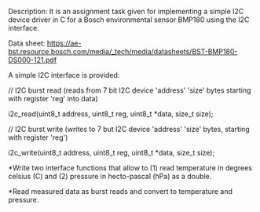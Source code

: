 Description: It is an assignment task given for implementing a simple I2C device driver in C for a Bosch environmental sensor BMP180 using the I2C interface.

Data sheet: https://ae-bst.resource.bosch.com/media/_tech/media/datasheets/BST-BMP180-DS000-121.pdf

A simple I2C interface is provided:

// I2C burst read (reads from 7 bit I2C device 'address' 'size' bytes starting with register 'reg' into data)

i2c_read(uint8_t address, uint8_t reg, uint8_t *data, size_t size);

// I2C burst write (writes to 7 but I2C device 'address' 'size' bytes, starting with register 'reg')

i2c_write(uint8_t address, uint8_t reg, uint8_t *data, size_t size);

*Write two interface functions that allow to (1) read temperature in degrees celsius (C) and (2) pressure in hecto-pascal (hPa) as a double.

*Read measured data as burst reads and convert to temperature and pressure.

